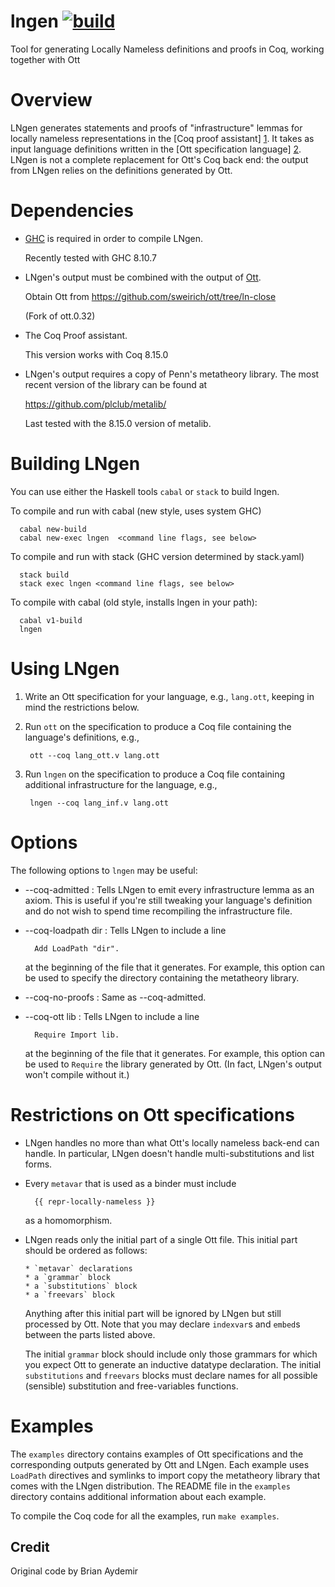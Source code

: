 # lngen [![build](https://github.com/plclub/lngen/actions/workflows/build.yml/badge.svg)](https://github.com/plclub/lngen/actions/workflows/build.yml)
Tool for generating Locally Nameless definitions and proofs in Coq, working together with Ott

Overview
========

LNgen generates statements and proofs of "infrastructure" lemmas for locally
nameless representations in the [Coq proof assistant] [1].  It takes as input
language definitions written in the [Ott specification language] [2].  LNgen
is not a complete replacement for Ott's Coq back end: the output from LNgen
relies on the definitions generated by Ott.

[1]: http://coq.inria.fr/
[2]: http://www.cl.cam.ac.uk/~pes20/ott/




Dependencies
============

* [GHC](https://www.haskell.org/ghc/)  is  required  in order  to  compile
  LNgen.
  
  Recently tested with GHC 8.10.7

* LNgen's output must be combined with the output of
  [Ott](https://github.com/ott-lang/ott).  
  
  Obtain Ott from https://github.com/sweirich/ott/tree/ln-close 

  (Fork of ott.0.32)

* The Coq Proof assistant.

  This version works with Coq 8.15.0

* LNgen's output requires a copy of Penn's metatheory library.  The most
  recent version of the library can be found at

    <https://github.com/plclub/metalib/>

  Last tested with the 8.15.0 version of metalib.

Building LNgen
==============

You can use either the Haskell tools `cabal` or `stack` to build lngen.
	  
To compile and run with cabal (new style, uses system GHC)

	  cabal new-build
	  cabal new-exec lngen  <command line flags, see below>

To compile and run with stack (GHC version determined by stack.yaml)

      stack build
	  stack exec lngen <command line flags, see below>

To compile with cabal (old style, installs lngen in your path):

      cabal v1-build
	  lngen


Using LNgen
===========

1. Write an Ott specification for your language, e.g., `lang.ott`,
   keeping in mind the restrictions below.

2. Run `ott` on the specification to produce a Coq file containing the
   language's definitions, e.g.,

        ott --coq lang_ott.v lang.ott

3. Run `lngen` on the specification to produce a Coq file containing
   additional infrastructure for the language, e.g.,

        lngen --coq lang_inf.v lang.ott


Options
=======

The following options to `lngen` may be useful:

* --coq-admitted : Tells LNgen to  emit every infrastructure lemma as an
  axiom.   This  is useful  if  you're  still  tweaking your  language's
  definition   and  do   not  wish   to  spend   time   recompiling  the
  infrastructure file.

* --coq-loadpath dir : Tells LNgen to include a line

        Add LoadPath "dir".

  at the  beginning of  the file that  it generates.  For  example, this
  option can be used to  specify the directory containing the metatheory
  library.

* --coq-no-proofs : Same as --coq-admitted.

* --coq-ott lib : Tells LNgen to include a line

        Require Import lib.

  at the  beginning of  the file that  it generates.  For  example, this
  option can  be used  to `Require` the  library generated by  Ott.  (In
  fact, LNgen's output won't compile without it.)


Restrictions on Ott specifications
==================================

* LNgen handles  no more than  what Ott's locally nameless  back-end can
  handle.  In  particular, LNgen doesn't  handle multi-substitutions and
  list forms.

* Every `metavar` that is used as a binder must include

        {{ repr-locally-nameless }}

  as a homomorphism.

* LNgen reads only the initial part  of a single Ott file.  This initial
  part should be ordered as follows:

      * `metavar` declarations
      * a `grammar` block
      * a `substitutions` block
      * a `freevars` block

  Anything after  this initial part will  be ignored by  LNgen but still
  processed by Ott.  Note that  you may declare `indexvar`s and `embed`s
  between the parts listed above.

  The  initial `grammar` block  should include  only those  grammars for
  which you  expect Ott to  generate an inductive  datatype declaration.
  The initial  `substitutions` and `freevars` blocks  must declare names
  for all possible (sensible) substitution and free-variables functions.


Examples
========

The `examples` directory contains examples of Ott specifications and the
corresponding  outputs generated by  Ott and  LNgen.  Each  example uses
`LoadPath` directives and symlinks to import copy the metatheory library
that  comes  with  the  LNgen  distribution.  The  README  file  in  the
`examples` directory contains additional information about each example.

To compile the Coq code for all the examples, run `make examples`.


Credit
------
Original code by Brian Aydemir




